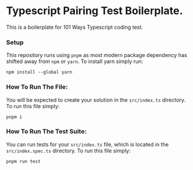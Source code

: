 # Typescript Pairing Test Boilerplate.

This is a boilerplate for 101 Ways Typescript coding test.

### Setup
This repository runs using `pnpm` as most modern package dependency has shifted away from `npm` or `yarn`. To install yarn simply run:

`npm install --global yarn`

### How To Run The File:
You will be expected to create your solution in the `src/index.ts` directory. To run this file simply:

`pnpm i`

### How To Run The Test Suite:
You can run tests for your `src/index.ts` file, which is located in the `src/index.spec.ts` directory. To run this file simply:

`pnpm run test`
